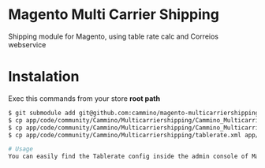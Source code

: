 # Magento Multi Carrier Shipping

Shipping module for Magento, using table rate calc and Correios webservice

# Instalation
Exec this commands from your store **root path**
```sh
$ git submodule add git@github.com:cammino/magento-multicarriershipping.git app/code/community/Cammino/Multicarriershipping #Add submodule to the project
$ cp app/code/community/Cammino/Multicarriershipping/Cammino_Multicarriershipping.xml app/etc/modules/ #Module declaration
$ cp app/code/community/Cammino/Multicarriershipping/Cammino_Multicarriershipping.csv app/locale/pt_BR/ #Translate file
$ cp app/code/community/Cammino/Multicarriershipping/tablerate.xml app/design/adminhtml/default/default/layout/tablerate.xml #Block layout declaration

# Usage
You can easily find the Tablerate config inside the admin console of Magento, menu Sales, Table Rate (Tabela de Fretes)
```